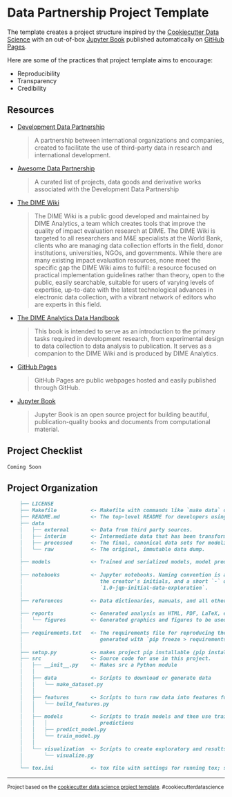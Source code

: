 # Data Partnership Project Template

The template creates a project structure inspired by the [Cookiecutter Data Science](https://drivendata.github.io/cookiecutter-data-science/) with an out-of-box [Jupyter Book](https://jupyterbook.org/intro.html) published automatically on [GitHub Pages](https://pages.github.com).

Here are some of the practices that project template aims to encourage:
- Reproducibility
- Transparency
- Credibility

## Resources

- [Development Data Partnership](https://docs.datapartnership.org)
    > A partnership between international organizations and companies, created to facilitate the use of third-party data in research and international development.

- [Awesome Data Partnership](https://datapartnership.github.io/awesome-datapartnership/)
    > A curated list of projects, data goods and derivative works associated with the Development Data Partnership

- [The DIME Wiki](https://dimewiki.worldbank.org/wiki/Main_Page)
    > The DIME Wiki is a public good developed and maintained by DIME Analytics, a team which creates tools that improve the quality of impact evaluation research at DIME. The DIME Wiki is targeted to all researchers and M&E specialists at the World Bank, clients who are managing data collection efforts in the field, donor institutions, universities, NGOs, and governments. While there are many existing impact evaluation resources, none meet the specific gap the DIME Wiki aims to fulfill: a resource focused on practical implementation guidelines rather than theory, open to the public, easily searchable, suitable for users of varying levels of expertise, up-to-date with the latest technological advances in electronic data collection, with a vibrant network of editors who are experts in this field.

- [The DIME Analytics Data Handbook](https://worldbank.github.io/dime-data-handbook/)
    > This book is intended to serve as an introduction to the primary tasks required in development research, from experimental design to data collection to data analysis to publication. It serves as a companion to the DIME Wiki and is produced by DIME Analytics.

- [GitHub Pages](https://guides.github.com/features/pages/)
    > GitHub Pages are public webpages hosted and easily published through GitHub. 

- [Jupyter Book](https://jupyterbook.org/intro.html)
    > Jupyter Book is an open source project for building beautiful, publication-quality books and documents from computational material.

## Project Checklist

```{important}
Coming Soon
```

## Project Organization

```markdown
    ├── LICENSE
    ├── Makefile           <- Makefile with commands like `make data` or `make train`
    ├── README.md          <- The top-level README for developers using this project.
    ├── data
    │   ├── external       <- Data from third party sources.
    │   ├── interim        <- Intermediate data that has been transformed.
    │   ├── processed      <- The final, canonical data sets for modeling.
    │   └── raw            <- The original, immutable data dump.
    │
    ├── models             <- Trained and serialized models, model predictions, or model summaries
    │
    ├── notebooks          <- Jupyter notebooks. Naming convention is a number (for ordering),
    │                         the creator's initials, and a short `-` delimited description, e.g.
    │                         `1.0-jqp-initial-data-exploration`.
    │
    ├── references         <- Data dictionaries, manuals, and all other explanatory materials.
    │
    ├── reports            <- Generated analysis as HTML, PDF, LaTeX, etc.
    │   └── figures        <- Generated graphics and figures to be used in reporting
    │
    ├── requirements.txt   <- The requirements file for reproducing the analysis environment, e.g.
    │                         generated with `pip freeze > requirements.txt`
    │
    ├── setup.py           <- makes project pip installable (pip install -e .) so src can be imported
    ├── src                <- Source code for use in this project.
    │   ├── __init__.py    <- Makes src a Python module
    │   │
    │   ├── data           <- Scripts to download or generate data
    │   │   └── make_dataset.py
    │   │
    │   ├── features       <- Scripts to turn raw data into features for modeling
    │   │   └── build_features.py
    │   │
    │   ├── models         <- Scripts to train models and then use trained models to make
    │   │   │                 predictions
    │   │   ├── predict_model.py
    │   │   └── train_model.py
    │   │
    │   └── visualization  <- Scripts to create exploratory and results oriented visualizations
    │       └── visualize.py
    │
    └── tox.ini            <- tox file with settings for running tox; see tox.readthedocs.io
```

--------

<p><small>Project based on the <a target="_blank" href="https://drivendata.github.io/cookiecutter-data-science/">cookiecutter data science project template</a>. #cookiecutterdatascience</small></p>
